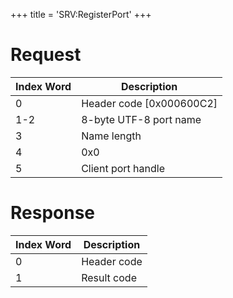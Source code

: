 +++
title = 'SRV:RegisterPort'
+++

# Request

| Index Word | Description                |
|------------|----------------------------|
| 0          | Header code \[0x000600C2\] |
| 1-2        | 8-byte UTF-8 port name     |
| 3          | Name length                |
| 4          | 0x0                        |
| 5          | Client port handle         |

# Response

| Index Word | Description |
|------------|-------------|
| 0          | Header code |
| 1          | Result code |
